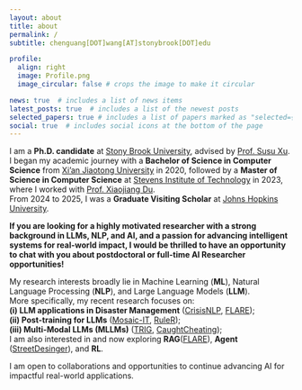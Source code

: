 ```yaml
---
layout: about
title: about
permalink: /
subtitle: chenguang[DOT]wang[AT]stonybrook[DOT]edu

profile:
  align: right
  image: Profile.png
  image_circular: false # crops the image to make it circular

news: true  # includes a list of news items
latest_posts: true  # includes a list of the newest posts
selected_papers: true # includes a list of papers marked as "selected={true}"
social: true  # includes social icons at the bottom of the page
---
```


I am a **Ph.D. candidate** at [Stony Brook University](https://www.stonybrook.edu/), advised by [Prof. Susu Xu](http://susu-xu.com).  
I began my academic journey with a **Bachelor of Science in Computer Science** from [Xi’an Jiaotong University](http://en.xjtu.edu.cn/) in 2020, followed by a **Master of Science in Computer Science** at [Stevens Institute of Technology](https://www.stevens.edu/) in 2023, where I worked with [Prof. Xiaojiang Du](https://www.stevens.edu/profile/xdu16).  
From 2024 to 2025, I was a **Graduate Visiting Scholar** at [Johns Hopkins University](https://www.jhu.edu/).  

**If you are looking for a highly motivated researcher with a strong background in LLMs, NLP, and AI, and a passion for advancing intelligent systems for real-world impact, I would be thrilled to have an opportunity to chat with you about postdoctoral or full-time AI Researcher opportunities!**  


My research interests broadly lie in Machine Learning (**ML**), Natural Language Processing (**NLP**), and Large Language Models (**LLM**).  
More specifically, my recent research focuses on: <br>
**(i) LLM applications in Disaster Management** ([CrisisNLP](https://www.sciencedirect.com/science/article/pii/S2212420924004424), [FLARE](https://arxiv.org/abs/2502.17701)); <br>
**(ii) Post-training for LLMs** ([Mosaic-IT](https://arxiv.org/abs/2405.13326), [RuleR](https://arxiv.org/abs/2406.15938)); <br>
**(iii) Multi-Modal LLMs (MLLMs)** ([TRIG](https://arxiv.org/abs/2504.04974), [CaughtCheating](https://arxiv.org/abs/2507.00045)); <br>
I am also interested in and now exploring **RAG**([FLARE](https://arxiv.org/abs/2502.17701)), **Agent** ([StreetDesinger](https://arxiv.org/abs/2509.05469)), and **RL**. 


I am open to collaborations and opportunities to continue advancing AI for impactful real-world applications.






